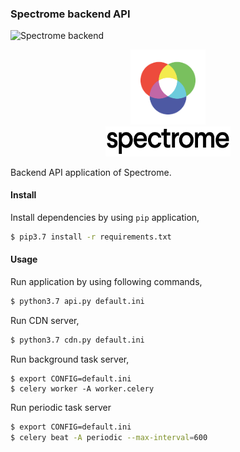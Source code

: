 ### Spectrome backend API

![Spectrome backend](https://github.com/trK54Ylmz/spectrome-backend/workflows/Spectrome%20backend/badge.svg?branch=master)

<p align="center">
    <img src="https://github.com/trK54Ylmz/spectrome-backend/blob/master/site/images/icon.png?raw=true" width="120">
    <br>
    <img src="https://github.com/trK54Ylmz/spectrome-backend/blob/master/site/images/logo-alt.png?raw=true" width="200">
</p>

Backend API application of Spectrome.

#### Install

Install dependencies by using `pip` application,

```bash
$ pip3.7 install -r requirements.txt
```

#### Usage

Run application by using following commands, 

```bash
$ python3.7 api.py default.ini
```

Run CDN server,

```bash
$ python3.7 cdn.py default.ini
```

Run background task server,

```$
$ export CONFIG=default.ini
$ celery worker -A worker.celery
```

Run periodic task server

```bash
$ export CONFIG=default.ini
$ celery beat -A periodic --max-interval=600
```
